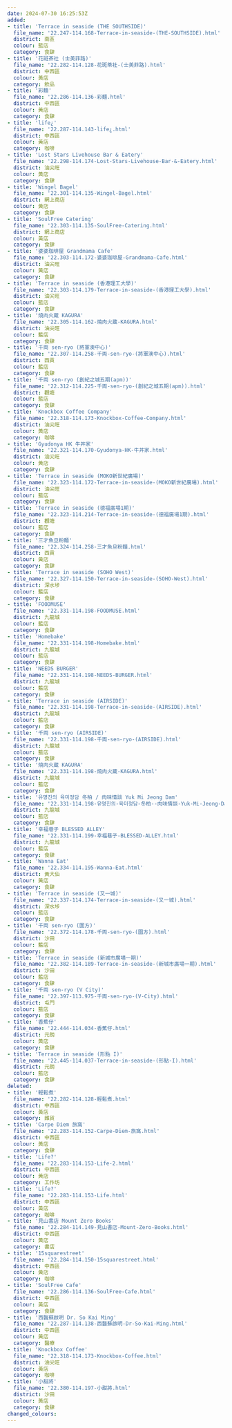 ```yaml
---
date: 2024-07-30 16:25:53Z
added:
- title: 'Terrace in seaside (THE SOUTHSIDE)'
  file_name: '22.247-114.168-Terrace-in-seaside-(THE-SOUTHSIDE).html'
  district: 南區
  colour: 藍店
  category: 食肆
- title: '花斑茶社 (士美菲路)'
  file_name: '22.282-114.128-花斑茶社-(士美菲路).html'
  district: 中西區
  colour: 黃店
  category: 飲品
- title: '彩麵'
  file_name: '22.286-114.136-彩麵.html'
  district: 中西區
  colour: 黃店
  category: 食肆
- title: 'life¿'
  file_name: '22.287-114.143-life¿.html'
  district: 中西區
  colour: 黃店
  category: 咖啡
- title: 'Lost Stars Livehouse Bar & Eatery'
  file_name: '22.298-114.174-Lost-Stars-Livehouse-Bar-&-Eatery.html'
  district: 油尖旺
  colour: 黃店
  category: 食肆
- title: 'Wingel Bagel'
  file_name: '22.301-114.135-Wingel-Bagel.html'
  district: 網上商店
  colour: 黃店
  category: 食肆
- title: 'SoulFree Catering'
  file_name: '22.303-114.135-SoulFree-Catering.html'
  district: 網上商店
  colour: 黃店
  category: 食肆
- title: '婆婆珈琲屋 Grandmama Cafe'
  file_name: '22.303-114.172-婆婆珈琲屋-Grandmama-Cafe.html'
  district: 油尖旺
  colour: 黃店
  category: 食肆
- title: 'Terrace in seaside (香港理工大學)'
  file_name: '22.303-114.179-Terrace-in-seaside-(香港理工大學).html'
  district: 油尖旺
  colour: 藍店
  category: 食肆
- title: '燒肉火蔵 KAGURA'
  file_name: '22.305-114.162-燒肉火蔵-KAGURA.html'
  district: 油尖旺
  colour: 藍店
  category: 食肆
- title: '千両 sen-ryo (將軍澳中心)'
  file_name: '22.307-114.258-千両-sen-ryo-(將軍澳中心).html'
  district: 西貢
  colour: 藍店
  category: 食肆
- title: '千両 sen-ryo (創紀之城五期(apm))'
  file_name: '22.312-114.225-千両-sen-ryo-(創紀之城五期(apm)).html'
  district: 觀塘
  colour: 藍店
  category: 食肆
- title: 'Knockbox Coffee Company'
  file_name: '22.318-114.173-Knockbox-Coffee-Company.html'
  district: 油尖旺
  colour: 黃店
  category: 咖啡
- title: 'Gyudonya HK 牛丼家'
  file_name: '22.321-114.170-Gyudonya-HK-牛丼家.html'
  district: 油尖旺
  colour: 黃店
  category: 食肆
- title: 'Terrace in seaside (MOKO新世紀廣場)'
  file_name: '22.323-114.172-Terrace-in-seaside-(MOKO新世紀廣場).html'
  district: 油尖旺
  colour: 藍店
  category: 食肆
- title: 'Terrace in seaside (德福廣場1期)'
  file_name: '22.323-114.214-Terrace-in-seaside-(德福廣場1期).html'
  district: 觀塘
  colour: 藍店
  category: 食肆
- title: '三才魚旦粉麵'
  file_name: '22.324-114.258-三才魚旦粉麵.html'
  district: 西貢
  colour: 黃店
  category: 食肆
- title: 'Terrace in seaside (SOHO West)'
  file_name: '22.327-114.150-Terrace-in-seaside-(SOHO-West).html'
  district: 深水埗
  colour: 藍店
  category: 食肆
- title: 'FOODMUSE'
  file_name: '22.331-114.198-FOODMUSE.html'
  district: 九龍城
  colour: 藍店
  category: 食肆
- title: 'Homebake'
  file_name: '22.331-114.198-Homebake.html'
  district: 九龍城
  colour: 藍店
  category: 食肆
- title: 'NEEDS BURGER'
  file_name: '22.331-114.198-NEEDS-BURGER.html'
  district: 九龍城
  colour: 藍店
  category: 食肆
- title: 'Terrace in seaside (AIRSIDE)'
  file_name: '22.331-114.198-Terrace-in-seaside-(AIRSIDE).html'
  district: 九龍城
  colour: 藍店
  category: 食肆
- title: '千両 sen-ryo (AIRSIDE)'
  file_name: '22.331-114.198-千両-sen-ryo-(AIRSIDE).html'
  district: 九龍城
  colour: 藍店
  category: 食肆
- title: '燒肉火蔵 KAGURA'
  file_name: '22.331-114.198-燒肉火蔵-KAGURA.html'
  district: 九龍城
  colour: 藍店
  category: 食肆
- title: '유명진의 육미정담 冬柏 / 肉味情談 Yuk Mi Jeong Dam'
  file_name: '22.331-114.198-유명진의-육미정담-冬柏--肉味情談-Yuk-Mi-Jeong-Dam.html'
  district: 九龍城
  colour: 藍店
  category: 食肆
- title: '幸福巷子 BLESSED ALLEY'
  file_name: '22.331-114.199-幸福巷子-BLESSED-ALLEY.html'
  district: 九龍城
  colour: 藍店
  category: 食肆
- title: 'Wanna Eat'
  file_name: '22.334-114.195-Wanna-Eat.html'
  district: 黃大仙
  colour: 黃店
  category: 食肆
- title: 'Terrace in seaside (又一城)'
  file_name: '22.337-114.174-Terrace-in-seaside-(又一城).html'
  district: 深水埗
  colour: 藍店
  category: 食肆
- title: '千両 sen-ryo (圍方)'
  file_name: '22.372-114.178-千両-sen-ryo-(圍方).html'
  district: 沙田
  colour: 藍店
  category: 食肆
- title: 'Terrace in seaside (新城市廣場一期)'
  file_name: '22.382-114.189-Terrace-in-seaside-(新城市廣場一期).html'
  district: 沙田
  colour: 藍店
  category: 食肆
- title: '千両 sen-ryo (V City)'
  file_name: '22.397-113.975-千両-sen-ryo-(V-City).html'
  district: 屯門
  colour: 藍店
  category: 食肆
- title: '香蕉仔'
  file_name: '22.444-114.034-香蕉仔.html'
  district: 元朗
  colour: 黃店
  category: 食肆
- title: 'Terrace in seaside (形點 I)'
  file_name: '22.445-114.037-Terrace-in-seaside-(形點-I).html'
  district: 元朗
  colour: 藍店
  category: 食肆
deleted:
- title: '輕鬆煮'
  file_name: '22.282-114.128-輕鬆煮.html'
  district: 中西區
  colour: 黃店
  category: 雜貨
- title: 'Carpe Diem 旅窩'
  file_name: '22.283-114.152-Carpe-Diem-旅窩.html'
  district: 中西區
  colour: 黃店
  category: 食肆
- title: 'Life?'
  file_name: '22.283-114.153-Life-2.html'
  district: 中西區
  colour: 黃店
  category: 工作坊
- title: 'Life?'
  file_name: '22.283-114.153-Life.html'
  district: 中西區
  colour: 黃店
  category: 咖啡
- title: '見山書店 Mount Zero Books'
  file_name: '22.284-114.149-見山書店-Mount-Zero-Books.html'
  district: 中西區
  colour: 黃店
  category: 書店
- title: '15squarestreet'
  file_name: '22.284-114.150-15squarestreet.html'
  district: 中西區
  colour: 黃店
  category: 咖啡
- title: 'SoulFree Cafe'
  file_name: '22.286-114.136-SoulFree-Cafe.html'
  district: 中西區
  colour: 黃店
  category: 食肆
- title: '西醫蘇啟明 Dr. So Kai Ming'
  file_name: '22.287-114.138-西醫蘇啟明-Dr-So-Kai-Ming.html'
  district: 中西區
  colour: 黃店
  category: 醫療
- title: 'Knockbox Coffee'
  file_name: '22.318-114.173-Knockbox-Coffee.html'
  district: 油尖旺
  colour: 黃店
  category: 咖啡
- title: '小甜將'
  file_name: '22.380-114.197-小甜將.html'
  district: 沙田
  colour: 黃店
  category: 食肆
changed_colours:
---
```

